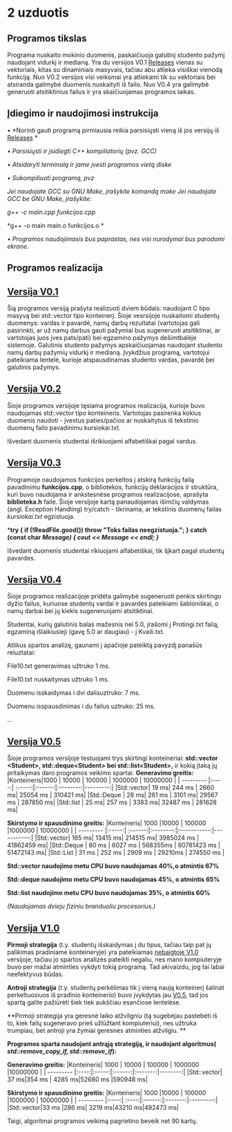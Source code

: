 # 2 uzduotis
## Programos tikslas
Programa nuskaito mokinio duomenis, paskaičiuoja galutinį studento pažymį naudojant vidurkį ir medianą.
Yra du versijos V0.1 [Releases]( https://github.com/gabijabalionyt/2-uzduotis/releases) vienas su vektoriais, kitas su dinaminiais masyvais, tačiau abu atlieka visiškai vienodą funkciją.
Nuo V0.2 versijos visi veiksmai yra atliekami tik su vektoriais bei atsiranda galimybė duomenis nuskaityti iš failo.
Nuo V0.4 yra galimybė generuoti atsitiktinius failus ir yra skaičiuojamas programos laikas.

## Įdiegimo ir naudojimosi instrukcija
• *Norinti gauti programą pirmiausia reikia parsisiųsti vieną iš jos versijų iš [Releases](https://github.com/gabijabalionyt/2-uzduotis/releases) *

• *Parsisiųsti ir įsidiegti C++ kompiliatorių (pvz. GCC)*

• *Atsidaryti terminalą ir jame įvesti programos vietą diske*

• *Sukompiliuoti programą, pvz*

  *Jei naudojate GCC su GNU Make, įrašykite komandą make*
  *Jei naudojate GCC be GNU Make, įrašykite:*
  
  *g++ -c main.cpp funkcijos.cpp*

  *g++ -o main main.o funkcijos.o *

• *Programos naudojimasis bus paprastas, nes visi nurodymai bus parodomi ekrane.*

## Programos realizacija
## [Versija V0.1](https://github.com/gabijabalionyt/2-uzduotis/releases/tag/V0%2C1 )

Šią programos versiją prašyta realizuoti dviem būdais: naudojant C tipo masyvą bei std::vector tipo konteinerį. Šioje vesrsijoje nuskaitomi studentų duomenys: vardas ir pavardė, namų darbų rezultatai (vartotojas gali pasirinkti, ar už namų darbus gauti pažymiai bus sugeneruoti atsitiktinai, ar vartotojas juos įves pats/pati) bei egzamino pažymys dešimtbalėje sistemoje. Galutinis studento pažymys apskaičiuojamas naudojant studento namų darbų pažymių vidurkį ir medianą. Įvykdžius programą, vartotojui pateikiama lentelė, kurioje atspausdinamas studento vardas, pavardė bei galutinis pažymys.

## [Versija V0.2](https://github.com/gabijabalionyt/2-uzduotis/releases/tag/V0.2)

Šioje programos versijoje tęsiama programos realizacija, kurioje buvo naudojamas std::vector tipo konteineris. Vartotojas pasirenka kokius duomenis naudoti - įvestus paties/pačios ar nuskaitytus iš tekstinio duomenų failo pavadinimu kursiokai.txt.

Išvedant duomenis studentai išrikiuojami alfabetiškai pagal vardus.

## [Versija V0.3](https://github.com/gabijabalionyt/2-uzduotis/releases/tag/V0.3)

Programoje naudojamos funkcijos perkeltos į atskirą funkcijų failą pavadinimu **funkcijos.cpp**, o bibliotekos, funkcijų deklaracijos ir struktūra, kuri buvo naudojama ir ankstesnėse programos realizacijose, aprašyta **biblioteka.h** faile. Šioje versijoje kartą panaudojamas išimčių valdymas (angl. Exception Handling) try/catch - tikrinama, ar tekstinis duomenų failas *kursiokai.txt* egzistuoja.


***try
{
  if (!ReadFile.good())
      throw "Toks failas neegzistuoja."; 
}
catch (const char *Message)
{
      cout << Message << endl;
}***


Išvedant duomenis studentai rikiuojami alfabetiškai, tik šįkart pagal studentų pavardes.


## [Versija V0.4](https://github.com/gabijabalionyt/2-uzduotis/releases/tag/V04)

Šioje programos realizacijoje pridėta galimybė sugeneruoti penkis skirtingo dyžio failus, kuriuose studentų vardai ir pavardės pateikiami šabloniškai, o namų darbai bei jų kiekis sugeneruojami atsitiktinai. 


Studentai, kurių galutinis balas mažesnis nei 5.0, įrašomi į Protingi.txt failą, egzaminą išlaikiusieji (gavę 5.0 ar daugiau) - į Kvaili.txt.

Atlikus spartos analizę, gaunami į apačioje pateiktą pavyzdį panašūs reluztatai:

File10.txt generavimas užtruko 1 ms.

File10.txt nuskaitymas užtruko 1 ms.

Duomenu isskaidymas i dvi dalisuztruko: 7 ms.

Duomenu isspausdinimas i du failus uztruko: 25 ms.

...

## [Versija V0.5](https://github.com/gabijabalionyt/2-uzduotis/releases/tag/V05)
Šioje programos versijoje testuojami trys skirtingi konteineriai: 
 **std::vector \<Student>, std::deque\<Student> bei std::list\<Student>,**
 ir kokią įtaką jų pritaikymas daro programos veikimo spartai.
**Generavimo greitis:**
|Konteineris|1000  | 10000  | 100000 | 1000000  | 10000000 |
| --------- |:----:| :-----:|:------:|:--------:|---------:|
|Std::vector| 19 ms| 244 ms | 2660 ms| 25054 ms | 310421 ms|
|Std::Deque | 28 ms| 261 ms | 3101 ms| 29567 ms | 287850 ms|
|Std::list  | 25 ms| 257 ms | 3383 ms| 32487 ms | 281628 ms|

**Skirstymo ir spausdinimo greitis:**
|Konteineris| 1000  |10000    | 100000   |1000000      | 10000000   |
| --------- |:-----:| :------:|:--------:|:-----------:|-----------:|
|Std::vector| 165 ms| 13415 ms| 214515 ms| 3985024 ms  | 41862459 ms|
|Std::Deque | 80 ms | 6027 ms | 568355ms | 60781423 ms | 51472143 ms|
|Std::List  | 31 ms | 252 ms  | 2909 ms  | 29210ms     | 274550 ms  |


**Std::vector naudojimo metu CPU buvo naudojamas 40%,o atmintis 67%**

**Std::deque naudojimo metu CPU buvo naudojamas 45%, o atmintis 65%**

**Std::list naudojimo metu CPU buvo naudojamas 35%, o atmintis 60%**

*(Naudojamas dvieju fiziniu branduoliu procesorius.)*


## [Versija V1.0](https://github.com/gabijabalionyt/2-uzduotis/releases/tag/V0.1-baigta)
**Pirmoji strategija** (t.y. studentų išskaidymas į du tipus, tačiau taip pat jų palikimas pradiniame konteineryje) yra pateikiamas [nebaigtoje V1.0](https://github.com/gabijabalionyt/2-uzduotis/releases/tag/V1.0-nebaigta) versijoje, tačiau jo spartos analizės pateikti negaliu, nes mano kompiuteryje buvo per mažai atminties vykdyti tokią programą. Tad akivaizdu, jog tai labai neefektyvus būdas. 


**Antroji strategija** (t.y. studentų perkėlimas tik į vieną naują konteinerį šalinat perkeltuosiuos iš pradinio konteinerio) buvo įvykdytas jau [V0.5](https://github.com/gabijabalionyt/2-uzduotis/releases/tag/V05), tad jos spartą galite pažiūrėti šiek tiek aukščiau esančiose lentelėse. 

 **Pirmoji strategija yra geresnė laiko atžvilgniu (tą sugebėjau pastebėti iš to, kiek failų sugeneravo prieš užlūžtant kompiuteriui), nes užtruka trumpiau, bet antroji yra žymiai geresnės atminties atžvilgiu. **

**Programos sparta naudojant antrąją strategiją, ir naudojant algoritmus( *std::remove_copy_if, std::remove_if*):**

**Generavimo greitis:**
|Konteineris| 1000 | 10000 | 100000 | 1000000 |10000000 |
| --------- |:----:|:-----:|:------:|:-------:|--------:|
|Std::vector| 37 ms|354 ms | 4285 ms|52680 ms |590948 ms|

**Skirstymo ir spausdinimo greitis:**
|Konteineris| 1000 |10000  | 100000 |1000000  | 10000000 |
| --------- |:----:| :----:|:------:|:-------:|---------:|
|Std::vector|33 ms |286  ms| 3219 ms|43210  ms|492473  ms|

Taigi, algoritmai programos veikimą pagrietino beveik net 90 kartų. 
